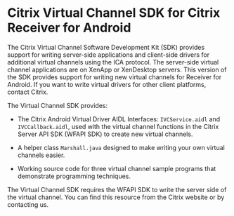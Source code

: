 # Citrix Virtual Channel SDK for Citrix Receiver for Android

The Citrix Virtual Channel Software Development Kit (SDK) provides support for writing server-side applications and client-side drivers for additional virtual channels using the ICA protocol. The server-side virtual channel applications are on XenApp or XenDesktop servers. This version of the SDK provides support for writing new virtual channels for Receiver for Android. If you want to write virtual drivers for other client platforms, contact Citrix.

The Virtual Channel SDK provides:

* The Citrix Android Virtual Driver AIDL Interfaces: `IVCService.aidl` and `IVCCallback.aidl`, used with the virtual channel functions in the Citrix Server API SDK (WFAPI SDK) to create new virtual channels.

* A helper class `Marshall.java` designed to make writing your own virtual channels easier.

* Working source code for three virtual channel sample programs that demonstrate programming techniques.

The Virtual Channel SDK requires the WFAPI SDK to write the server side of the virtual channel. You can find this resource from the Citrix website or by contacting us.
